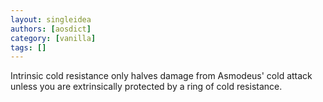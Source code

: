 ```yaml
---
layout: singleidea
authors: [aosdict]
category: [vanilla]
tags: []
---
```

Intrinsic cold resistance only halves damage from Asmodeus' cold attack unless you are extrinsically protected by a ring of cold resistance.

